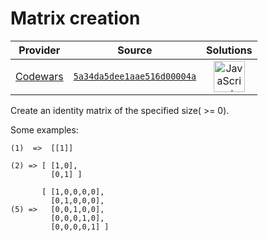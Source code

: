[_metadata_:generated]: - "true"

# Matrix creation

<!-- INFO TABLE BEGIN -->

| Provider                                        | Source                                                                               | Solutions                                                                                                                                                    |
| :---------------------------------------------: | :----------------------------------------------------------------------------------: | :----------------------------------------------------------------------------------------------------------------------------------------------------------: |
| [Codewars](../../../docs/providers/Codewars.md) | [`5a34da5dee1aae516d00004a`](https://www.codewars.com/kata/5a34da5dee1aae516d00004a) | [<img src="https://res.cloudinary.com/rascaltwo/image/upload/v1631924076/javascript_ehszr7.svg" alt="JavaScript" title="JavaScript" width="50" />](solve.js) |

<!-- INFO TABLE END -->

Create an identity matrix of the specified size( >= 0).

Some examples:

```
(1)  =>  [[1]]

(2) => [ [1,0],
         [0,1] ]

       [ [1,0,0,0,0],
         [0,1,0,0,0],
(5) =>   [0,0,1,0,0],
         [0,0,0,1,0],
         [0,0,0,0,1] ]   

```

